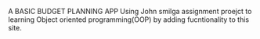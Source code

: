A BASIC BUDGET PLANNING APP
Using John smilga assignment proejct to learning Object oriented programming(OOP) by adding fucntionality to this site.
